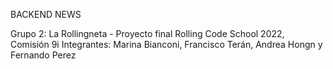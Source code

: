 BACKEND NEWS

Grupo 2: La Rollingneta - Proyecto final Rolling Code School 2022, Comisión 9i
Integrantes: Marina Bianconi, Francisco Terán, Andrea Hongn y Fernando Perez
